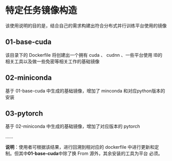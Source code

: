 # 特定任务镜像构造

该使用说明的目的是，结合自己的需求构建出符合分布式并行训练平台使用的镜像

## 01-base-cuda
该目录下的 Dockerfile 将创建出一个拥有 cuda 、 cudnn 、一些平台使用 IB的相关工具以及做一些免密等相关工作的基础镜像

## 02-miniconda
基于 01-base-cuda 中生成的基础镜像，增加了 minconda 和对应python版本的安装

## 03-pytorch
基于 02-miniconda 中生成的基础镜像，增加了对应版本的 pytorch

......

**说明**：使用者可根据该结果，进行回溯到相对应的 dockerfile 中进行更新和定制。但其中**01-base-cuda**中除了换 From 源外，其余安装的工具为平台
必须。